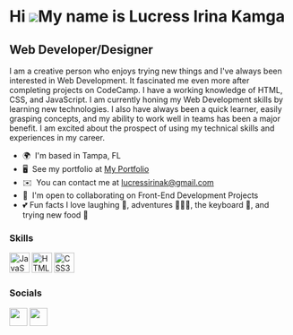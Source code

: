 

<!--
**LucressIrina/LucressIrina** is a ✨ _special_ ✨ repository because its `README.md` (this file) appears on your GitHub profile.

Here are some ideas to get you started:

- 🔭 I’m currently working on ...
- 🌱 I’m currently learning ...
- 👯 I’m looking to collaborate on ...
- 🤔 I’m looking for help with ...
- 💬 Ask me about ...
- 📫 How to reach me: ...
- 😄 Pronouns: ...
- ⚡ Fun fact: ...
-->
Hi ![](https://user-images.githubusercontent.com/18350557/176309783-0785949b-9127-417c-8b55-ab5a4333674e.gif)My name is Lucress Irina Kamga
===========================================================================================================================================

Web Developer/Designer
----------------------

I am a creative person who enjoys trying new things and I've always been interested in Web Development. It fascinated me even more after completing projects on CodeCamp. I have a working knowledge of HTML, CSS, and JavaScript. I am currently honing my Web Development skills by learning new technologies. I also have always been a quick learner, easily grasping concepts, and my ability to work well in teams has been a major benefit. I am excited about the prospect of using my technical skills and experiences in my career.

* 🌍  I'm based in Tampa, FL
* 🖥️  See my portfolio at [My Portfolio](https://darling-gingersnap-9f67fd.netlify.app)
* ✉️  You can contact me at [lucressirinak@gmail.com](mailto:lucressirinak@gmail.com)
* 🤝  I'm open to collaborating on Front-End Development Projects
* 💕  Fun facts I love laughing 🤣, adventures 🧗🏽‍♀️, the keyboard 🎹, and trying new food 🤤

### Skills


<p align="left">
<a href="https://developer.mozilla.org/en-US/docs/Web/JavaScript" target="_blank" rel="noreferrer"><img src="https://raw.githubusercontent.com/danielcranney/readme-generator/main/public/icons/skills/javascript-colored.svg" width="36" height="36" alt="JavaScript" /></a>
<a href="https://developer.mozilla.org/en-US/docs/Glossary/HTML5" target="_blank" rel="noreferrer"><img src="https://raw.githubusercontent.com/danielcranney/readme-generator/main/public/icons/skills/html5-colored.svg" width="36" height="36" alt="HTML5" /></a>
<a href="https://www.w3.org/TR/CSS/#css" target="_blank" rel="noreferrer"><img src="https://raw.githubusercontent.com/danielcranney/readme-generator/main/public/icons/skills/css3-colored.svg" width="36" height="36" alt="CSS3" /></a>
</p>


### Socials

<p align="left"> <a href="https://www.github.com/LucressIrina" target="_blank" rel="noreferrer"><img src="https://raw.githubusercontent.com/danielcranney/readme-generator/main/public/icons/socials/github-dark.svg" width="32" height="32" /></a> <a href="https://www.linkedin.com/in/lucress-irina-kamga/" target="_blank" rel="noreferrer"><img src="https://raw.githubusercontent.com/danielcranney/readme-generator/main/public/icons/socials/linkedin.svg" width="32" height="32" /></a></p>
